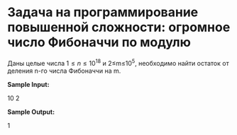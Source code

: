 # Задача на программирование повышенной сложности: огромное число Фибоначчи по модулю

Даны целые числа $1≤n≤10^{18}$ и 2≤m≤$10^5$, необходимо найти остаток от деления n-го числа Фибоначчи на m.

**Sample Input:**

10 2

**Sample Output:**

1
